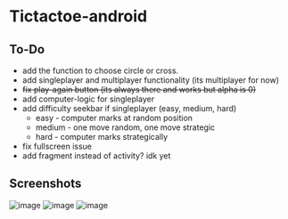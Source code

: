 # Tictactoe-android

## To-Do
* add the function to choose circle or cross.
* add singleplayer and multiplayer functionality (its multiplayer for now)
* ~~fix play-again button (its always there and works but alpha is 0)~~
* add computer-logic for singleplayer
* add difficulty seekbar if singleplayer (easy, medium, hard)
  * easy - computer marks at random position
  * medium - one move random, one move strategic
  * hard - computer marks strategically
* fix fullscreen issue
* add fragment instead of activity? idk yet

## Screenshots
![image](https://user-images.githubusercontent.com/66782780/116790668-35101580-aad3-11eb-8f8a-7659f362b50d.png)
![image](https://user-images.githubusercontent.com/66782780/116790687-5244e400-aad3-11eb-9c81-ae6efbb8a2c1.png)
![image](https://user-images.githubusercontent.com/66782780/116790703-64bf1d80-aad3-11eb-870e-3b5a0d139f4d.png)
